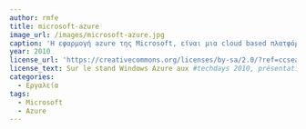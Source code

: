 ```yaml
---
author: rmfe
title: microsoft-azure
image_url: /images/microsoft-azure.jpg
caption: 'Η εφαρμογή azure της Microsoft, είναι μια cloud based πλατφόρμα. Οι λειτουργίες της εφαρμογής εκτελούνται κανονικά στο λογισμικό του χρήστη, εφόσον η εφαρμογή αντιστοιχίζει τις οδηγίες του χρήστη με αυτές που έχει ορίσει στον cloud server.'
year: 2010
license_url: 'https://creativecommons.org/licenses/by-sa/2.0/?ref=ccsearch&atype=rich'
license_text: Sur le stand Windows Azure aux #techdays 2010, présentation de l'offre Cloud Microsoft 
categories:
  - Εργαλεία
tags:
  - Microsoft
  - Azure
---
```

